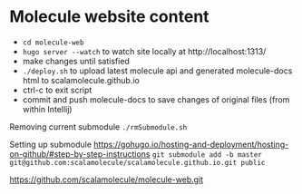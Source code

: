 # Molecule website content

- `cd molecule-web`
- `hugo server --watch` to watch site locally at http://localhost:1313/
- make changes until satisfied
- `./deploy.sh` to upload latest molecule api and generated molecule-docs html to scalamolecule.github.io
- ctrl-c to exit script
- commit and push molecule-docs to save changes of original files (from within Intellij)



Removing current submodule
`./rmSubmodule.sh`

Setting up submodule
https://gohugo.io/hosting-and-deployment/hosting-on-github/#step-by-step-instructions
`git submodule add -b master git@github.com:scalamolecule/scalamolecule.github.io.git public`


https://github.com/scalamolecule/molecule-web.git